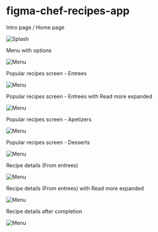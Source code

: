 # figma-chef-recipes-app
Intro page / Home page

![Splash](splash.png)

Menu with options

![Menu](menu.png)

Popular recipes screen - Entrees

![Menu](home-entrees.png)

Popular recipes screen - Entrees with Read more expanded

![Menu](home-entrees1.png)

Popular recipes screen - Apetizers

![Menu](home-apetizers.png)

Popular recipes screen - Desserts

![Menu](home-desserts.png)

Recipe details (From entrees)

![Menu](recipe-details.png)

Recipe details (From entrees) with Read more expanded

![Menu](recipe-details1.png)

Recipe details after completion

![Menu](recipe-details-complete.png)